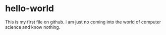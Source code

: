 # hello-world

This is my first file on github. I am just no coming into the world of computer science and know nothing.
